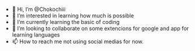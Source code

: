 - 👋 Hi, I’m @Chokochiii
- 👀 I’m interested in learning how much is possible
- 🌱 I’m currently learning the basic of coding
- 💞️ I’m looking to collaborate on some extencions for google and app for learning languages
- 📫 How to reach me not using social medias for now.

<!---
Chokochiii/Chokochiii is a ✨ special ✨ repository because its `README.md` (this file) appears on your GitHub profile.
You can click the Preview link to take a look at your changes.
--->
